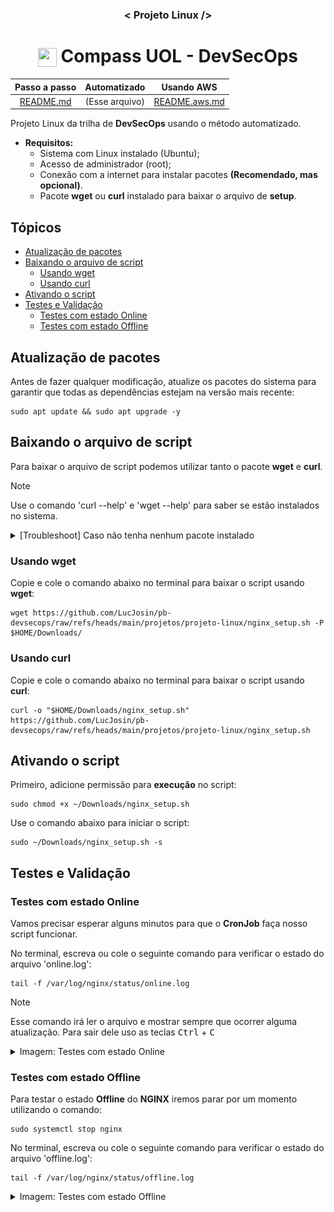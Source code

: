 <h3 align="center">< Projeto Linux /></h3>

<h1 align="center">
    <img align="center" src="https://logospng.org/download/uol/logo-uol-icon-256.png" width="30" height="30" /> Compass UOL - DevSecOps
</h1>

<div align="center">

|      Passo a passo       |  Automatizado  |            Usando AWS            |
| :----------------------: | :------------: | :------------------------------: |
| [README.md](./README.md) | (Esse arquivo) | [README.aws.md](./README.aws.md) |

</div>

Projeto Linux da trilha de **DevSecOps** usando o método automatizado.

- **Requisitos:**
  - Sistema com Linux instalado (Ubuntu);
  - Acesso de administrador (root);
  - Conexão com a internet para instalar pacotes **(Recomendado, mas opcional)**.
  - Pacote **wget** ou **curl** instalado para baixar o arquivo de **setup**.

## Tópicos

- [Atualização de pacotes](#atualização-de-pacotes)
- [Baixando o arquivo de script](#vaixando-o-arquivo-de-script)
  - [Usando wget](#usando-wget)
  - [Usando curl](#usando-curl)
- [Ativando o script](#atualização-de-pacotes)
- [Testes e Validação](#testes-e-validação)
  - [Testes com estado Online](#testes-com-estado-online)
  - [Testes com estado Offline](#testes-com-estado-offline)

## Atualização de pacotes

Antes de fazer qualquer modificação, atualize os pacotes do sistema para garantir que todas as dependências estejam na versão mais recente:

```
sudo apt update && sudo apt upgrade -y
```

## Baixando o arquivo de script

Para baixar o arquivo de script podemos utilizar tanto o pacote **wget** e **curl**.

> [!NOTE]
> Use o comando 'curl --help' e 'wget --help' para saber se estão instalados no sistema.

<details>
    <summary>[Troubleshoot] Caso não tenha nenhum pacote instalado</summary>
    
Se nenhum pacote estiver instalado, no termial use o comando abaixo para instalar o **wget**:

```
sudo apt install wget -y
```

</details>

### Usando wget

Copie e cole o comando abaixo no terminal para baixar o script usando **wget**:

```
wget https://github.com/LucJosin/pb-devsecops/raw/refs/heads/main/projetos/projeto-linux/nginx_setup.sh -P $HOME/Downloads/
```

### Usando curl

Copie e cole o comando abaixo no terminal para baixar o script usando **curl**:

```
curl -o "$HOME/Downloads/nginx_setup.sh" https://github.com/LucJosin/pb-devsecops/raw/refs/heads/main/projetos/projeto-linux/nginx_setup.sh
```

## Ativando o script

Primeiro, adicione permissão para **execução** no script:

```
sudo chmod +x ~/Downloads/nginx_setup.sh
```

Use o comando abaixo para iniciar o script:

```
sudo ~/Downloads/nginx_setup.sh -s
```

## Testes e Validação

### Testes com estado Online

Vamos precisar esperar alguns minutos para que o **CronJob** faça nosso script funcionar.

No terminal, escreva ou cole o seguinte comando para verificar o estado do arquivo 'online.log':

```
tail -f /var/log/nginx/status/online.log
```

> [!NOTE]
> Esse comando irá ler o arquivo e mostrar sempre que ocorrer alguma atualização. Para sair dele uso as teclas <kbd>Ctrl</kbd> + <kbd>C</kbd>

<details>
  <summary>Imagem: Testes com estado Online</summary>
  <img src="./assets/status-log-online.png"/>
</details>

### Testes com estado Offline

Para testar o estado **Offline** do **NGINX** iremos parar por um momento utilizando o comando:

```
sudo systemctl stop nginx
```

No terminal, escreva ou cole o seguinte comando para verificar o estado do arquivo 'offline.log':

```
tail -f /var/log/nginx/status/offline.log
```

<details>
  <summary>Imagem: Testes com estado Offline</summary>
  <img src="./assets/status-log-offline.png"/>
</details>
